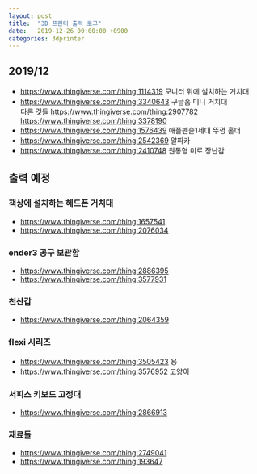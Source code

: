 ```yaml
---
layout: post
title:  "3D 프린터 출력 로그"
date:   2019-12-26 00:00:00 +0900
categories: 3dprinter
---
```

## 2019/12
* https://www.thingiverse.com/thing:1114319 모니터 위에 설치하는 거치대
* https://www.thingiverse.com/thing:3340643 구글홈 미니 거치대<br>다른 것들 https://www.thingiverse.com/thing:2907782 https://www.thingiverse.com/thing:3378190
* https://www.thingiverse.com/thing:1576439 애플펜슬1세대 뚜껑 홀더
* https://www.thingiverse.com/thing:2542369 알파카
* https://www.thingiverse.com/thing:2410748 원통형 미로 장난감

## 출력 예정

### 책상에 설치하는 헤드폰 거치대
* https://www.thingiverse.com/thing:1657541
* https://www.thingiverse.com/thing:2076034

### ender3 공구 보관함
* https://www.thingiverse.com/thing:2886395
* https://www.thingiverse.com/thing:3577931

### 천산갑
* https://www.thingiverse.com/thing:2064359

### flexi 시리즈
* https://www.thingiverse.com/thing:3505423 용
* https://www.thingiverse.com/thing:3576952 고양이

### 서피스 키보드 고정대
* https://www.thingiverse.com/thing:2866913

### 재료들
* https://www.thingiverse.com/thing:2749041
* https://www.thingiverse.com/thing:193647

